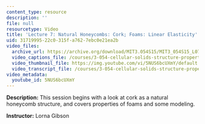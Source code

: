 ```yaml
---
content_type: resource
description: ''
file: null
resourcetype: Video
title: 'Lecture 7: Natural Honeycombs: Cork; Foams: Linear Elasticity'
uid: 31719995-22c0-315f-a762-7ebc0e21ea2b
video_files:
  archive_url: https://archive.org/download/MIT3.054S15/MIT3_054S15_L07_300k.mp4
  video_captions_file: /courses/3-054-cellular-solids-structure-properties-and-applications-spring-2015/d24da0a5ec10514f97229cd2b09cbaf1_5NUS6bcUXmY.vtt
  video_thumbnail_file: https://img.youtube.com/vi/5NUS6bcUXmY/default.jpg
  video_transcript_file: /courses/3-054-cellular-solids-structure-properties-and-applications-spring-2015/58a2f36be758a6f5b28ca2f14569fe3d_5NUS6bcUXmY.pdf
video_metadata:
  youtube_id: 5NUS6bcUXmY
---
```


**Description:** This session begins with a look at cork as a natural honeycomb structure, and covers properties of foams and some modeling.

**Instructor:** Lorna Gibson